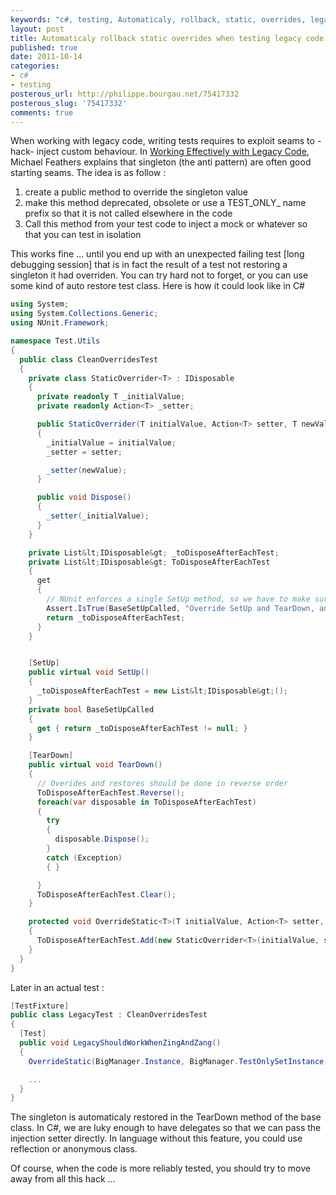 ```yaml
---
keywords: "c#, testing, Automaticaly, rollback, static, overrides, legacy, code"
layout: post
title: Automaticaly rollback static overrides when testing legacy code
published: true
date: 2011-10-14
categories:
- c#
- testing
posterous_url: http://philippe.bourgau.net/75417332
posterous_slug: '75417332'
comments: true
---
```

When working with legacy code, writing tests requires to exploit seams to -hack- inject custom behaviour. In [Working Effectively with Legacy Code](http://www.amazon.co.uk/Working-Effectively-Legacy-Robert-Martin/dp/0131177052/ref=sr_1_1?ie=UTF8&amp;s=books&amp;qid=1245554188&amp;sr=8-1), Michael Feathers explains that singleton (the anti pattern) are often good starting seams. The idea is as follow :

1. create a public method to override the singleton value
1. make this method deprecated, obsolete or use a TEST_ONLY_ name prefix so that it is not called elsewhere in the code
1. Call this method from your test code to inject a mock or whatever so that you can test in isolation

This works fine ... until you end up with an unexpected failing test [long debugging session] that is in fact the result of a test not restoring a singleton it had overriden. You can try hard not to forget, or you can use some kind of auto restore test class. Here is how it could look like in C#

```c#
using System;
using System.Collections.Generic;
using NUnit.Framework;

namespace Test.Utils
{
  public class CleanOverridesTest
  {
    private class StaticOverrider<T> : IDisposable
    {
      private readonly T _initialValue;
      private readonly Action<T> _setter;

      public StaticOverrider(T initialValue, Action<T> setter, T newValue)
      {
        _initialValue = initialValue;
        _setter = setter;

        _setter(newValue);
      }

      public void Dispose()
      {
        _setter(_initialValue);
      }
    }

    private List&lt;IDisposable&gt; _toDisposeAfterEachTest;
    private List&lt;IDisposable&gt; ToDisposeAfterEachTest
    {
      get
      {
        // NUnit enforces a single SetUp method, so we have to make sure the base SetUp method was called by subclasses
        Assert.IsTrue(BaseSetUpCalled, "Override SetUp and TearDown, and call base implementation.");
        return _toDisposeAfterEachTest;
      }
    }


    [SetUp]
    public virtual void SetUp()
    {
      _toDisposeAfterEachTest = new List&lt;IDisposable&gt;();
    }
    private bool BaseSetUpCalled
    {
      get { return _toDisposeAfterEachTest != null; }
    }

    [TearDown]
    public virtual void TearDown()
    {
      // Overides and restores should be done in reverse order
      ToDisposeAfterEachTest.Reverse();
      foreach(var disposable in ToDisposeAfterEachTest)
      {
        try
        {
          disposable.Dispose();
        }
        catch (Exception)
        { }

      }
      ToDisposeAfterEachTest.Clear();
    }

    protected void OverrideStatic<T>(T initialValue, Action<T> setter, T newValue)
    {
      ToDisposeAfterEachTest.Add(new StaticOverrider<T>(initialValue, setter, newValue));
    }
  }
}
```

Later in an actual test :

```c#
[TestFixture]
public class LegacyTest : CleanOverridesTest
{
  [Test]
  public void LegacyShouldWorkWhenZingAndZang()
  {
    OverrideStatic(BigManager.Instance, BigManager.TestOnlySetInstance, new BigInstanceMock());

    ...
  }
}
```

The singleton is automaticaly restored in the TearDown method of the base class. In C#, we are luky enough to have delegates so that we can pass the injection setter directly. In language without this feature, you could use reflection or anonymous class.

Of course, when the code is more reliably tested, you should try to move away from all this hack ...
